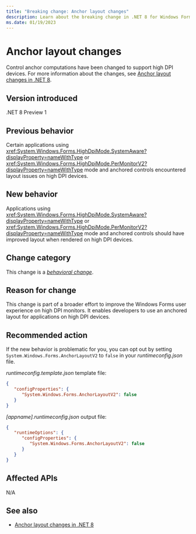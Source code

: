 ```yaml
---
title: "Breaking change: Anchor layout changes"
description: Learn about the breaking change in .NET 8 for Windows Forms where anchor layout computations have been changed to support high DPI devices.
ms.date: 01/19/2023
---
```

# Anchor layout changes

Control anchor computations have been changed to support high DPI devices. For more information about the changes, see [Anchor layout changes in .NET 8](https://github.com/dotnet/winforms/blob/main/docs/design/anchor-layout-changes-in-net80.md).

## Version introduced

.NET 8 Preview 1

## Previous behavior

Certain applications using <xref:System.Windows.Forms.HighDpiMode.SystemAware?displayProperty=nameWithType> or <xref:System.Windows.Forms.HighDpiMode.PerMonitorV2?displayProperty=nameWithType> mode and anchored controls encountered layout issues on high DPI devices.

## New behavior

Applications using <xref:System.Windows.Forms.HighDpiMode.SystemAware?displayProperty=nameWithType> or <xref:System.Windows.Forms.HighDpiMode.PerMonitorV2?displayProperty=nameWithType> mode and anchored controls should have improved layout when rendered on high DPI devices.

## Change category

This change is a [*behavioral change*](../../categories.md#behavioral-change).

## Reason for change

This change is part of a broader effort to improve the Windows Forms user experience on high DPI monitors. It enables developers to use an anchored layout for applications on high DPI devices.

## Recommended action

If the new behavior is problematic for you, you can opt out by setting `System.Windows.Forms.AnchorLayoutV2` to `false` in your *runtimeconfig.json* file.

*runtimeconfig.template.json* template file:

```json
{
   "configProperties": {
      "System.Windows.Forms.AnchorLayoutV2": false
   }
}
```

*[appname].runtimeconfig.json* output file:

```json
{
   "runtimeOptions": {
      "configProperties": {
         "System.Windows.Forms.AnchorLayoutV2": false
      }
   }
}
```

## Affected APIs

N/A

## See also

- [Anchor layout changes in .NET 8](https://github.com/dotnet/winforms/blob/main/docs/design/anchor-layout-changes-in-net80.md)
